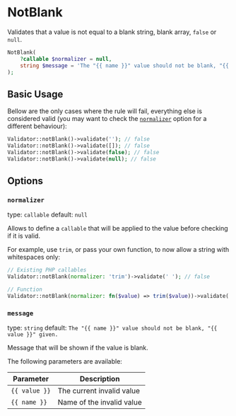 # NotBlank

Validates that a value is not equal to a blank string, blank array, `false` or `null`.

```php
NotBlank(
    ?callable $normalizer = null,
    string $message = 'The "{{ name }}" value should not be blank, "{{ value }}" given.'
);
```

## Basic Usage

Bellow are the only cases where the rule will fail, everything else is considered valid 
(you may want to check the [`normalizer`](#normalizer) option for a different behaviour):

```php
Validator::notBlank()->validate(''); // false
Validator::notBlank()->validate([]); // false
Validator::notBlank()->validate(false); // false
Validator::notBlank()->validate(null); // false
```

## Options

### `normalizer`

type: `callable` default: `null`

Allows to define a `callable` that will be applied to the value before checking if it is valid.

For example, use `trim`, or pass your own function, to now allow a string with whitespaces only:

```php
// Existing PHP callables
Validator::notBlank(normalizer: 'trim')->validate(' '); // false

// Function
Validator::notBlank(normalizer: fn($value) => trim($value))->validate(' '); // false
```

### `message`

type: `string` default: `The "{{ name }}" value should not be blank, "{{ value }}" given.`

Message that will be shown if the value is blank.

The following parameters are available:

| Parameter     | Description               |
|---------------|---------------------------|
| `{{ value }}` | The current invalid value |
| `{{ name }}`  | Name of the invalid value |